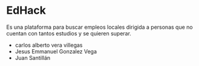 # EdHack

Es una plataforma para buscar empleos locales dirigida a personas que no cuentan con tantos estudios y se quieren superar.

* carlos alberto vera villegas
* Jesus Emmanuel Gonzalez Vega
* Juan Santillán
